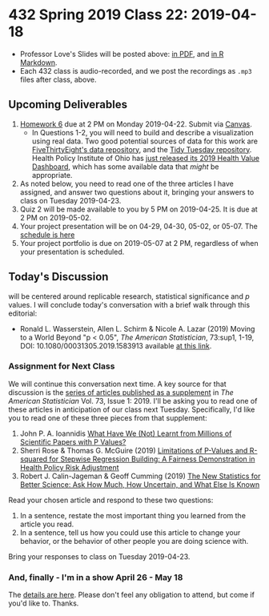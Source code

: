 # 432 Spring 2019 Class 22: 2019-04-18

- Professor Love's Slides will be posted above: [in PDF](https://github.com/THOMASELOVE/2019-432/blob/master/slides/class22/432_2019_slides22.pdf), and [in R Markdown](https://github.com/THOMASELOVE/2019-432/blob/master/slides/class22/432_2019_slides22.Rmd).
- Each 432 class is audio-recorded, and we post the recordings as `.mp3` files after class, above.

## Upcoming Deliverables

1. [Homework 6](https://github.com/THOMASELOVE/2019-432/tree/master/homework/homework6) due at 2 PM on Monday 2019-04-22. Submit via [Canvas](https://canvas.case.edu/).
    - In Questions 1-2, you will need to build and describe a visualization using real data. Two good potential sources of data for this work are [FiveThirtyEight's data repository](https://data.fivethirtyeight.com/), and the [Tidy Tuesday repository](https://github.com/rfordatascience/tidytuesday). Health Policy Institute of Ohio has [just released its 2019 Health Value Dashboard](https://www.healthpolicyohio.org/2019-health-value-dashboard/), which has some available data that *might* be appropriate.
2. As noted below, you need to read one of the three articles I have assigned, and answer two questions about it, bringing your answers to class on Tuesday 2019-04-23.
3. Quiz 2 will be made available to you by 5 PM on 2019-04-25. It is due at 2 PM on 2019-05-02.
4. Your project presentation will be on 04-29, 04-30, 05-02, or 05-07. The [schedule is here](https://github.com/THOMASELOVE/2019-432/blob/master/projects/project2/project2-schedule.md)
5. Your project portfolio is due on 2019-05-07 at 2 PM, regardless of when your presentation is scheduled.

## Today's Discussion

will be centered around replicable research, statistical significance and *p* values. I will conclude today's conversation with a brief walk through this editorial:

- Ronald L. Wasserstein, Allen L. Schirm & Nicole A. Lazar (2019) Moving to a World Beyond "p < 0.05", *The American Statistician*, 73:sup1, 1-19, DOI: 10.1080/00031305.2019.1583913 available [at this link](https://www.tandfonline.com/toc/utas20/73/sup1?nav=tocList&).

### Assignment for Next Class

We will continue this conversation next time. A key source for that discussion is the [series of articles published as a supplement](https://www.tandfonline.com/toc/utas20/73/sup1?nav=tocList&) in *The American Statistician* Vol. 73, Issue 1: 2019. I'll be asking you to read one of these articles in anticipation of our class next Tuesday. Specifically, I'd like you to read one of these three pieces from that supplement:

1. John P. A. Ioannidis [What Have We (Not) Learnt from Millions of Scientific Papers with P Values?](https://www.tandfonline.com/doi/full/10.1080/00031305.2018.1447512)
2. Sherri Rose & Thomas G. McGuire (2019) [Limitations of P-Values and R-squared for Stepwise Regression Building: A Fairness Demonstration in Health Policy Risk Adjustment](https://www.tandfonline.com/doi/full/10.1080/00031305.2018.1518269)
3. Robert J. Calin-Jageman & Geoff Cumming (2019) [The New Statistics for Better Science: Ask How Much, How Uncertain, and What Else Is Known](https://www.tandfonline.com/doi/full/10.1080/00031305.2018.1518266)

Read your chosen article and respond to these two questions:

1. In a sentence, restate the most important thing you learned from the article you read.
2. In a sentence, tell us how you could use this article to change your behavior, or the behavior of other people you are doing science with.

Bring your responses to class on Tuesday 2019-04-23.

### And, finally - I'm in a show April 26 - May 18

The [details are here](https://github.com/THOMASELOVE/theater). Please don't feel any obligation to attend, but come if you'd like to. Thanks.
